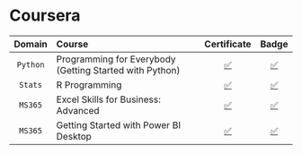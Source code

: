 # Coursera
|**Domain**|**Course**|**Certificate**|**Badge**|
|:--------:|:---------|:-------------:|:-------:|
| `Python` | Programming for Everybody (Getting Started with Python) | [:white_check_mark:](https://github.com/abphilip-work/ZS-Certifications/blob/master/Coursera/Achievements/Coursera%20B8CTZ5H97WYC.pdf) | [:white_check_mark:](https://coursera.org/share/390dd80f05ad1990b746c257175b8a9b) |
| `Stats` | R Programming | [:white_check_mark:](https://github.com/abphilip-work/ZS-Certifications/blob/master/Coursera/Achievements/Coursera%205SL5D2UQHLNK.pdf) | [:white_check_mark:](https://coursera.org/share/72c67630a7370f8efdc4539b5cc2302d) |
| `MS365` | Excel Skills for Business: Advanced | [:white_check_mark:](https://github.com/abphilip-work/ZS-Certifications/blob/master/Coursera/Achievements/Coursera%20YAR53VHCYW8Z.pdf) | [:white_check_mark:](https://coursera.org/share/7cd3b36cd035bf5c9855f87b5e152795) |
| `MS365` | Getting Started with Power BI Desktop | [:white_check_mark:](https://github.com/abphilip-work/ZS-Certifications/blob/master/Coursera/Achievements/Coursera%2024YTQ7T8Z9VV.pdf) | [:white_check_mark:](https://coursera.org/share/ccad609502c365dfa2ca032727457772) |